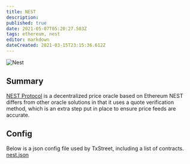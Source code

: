 ```yaml
---
title: NEST
description:
published: true
date: 2021-05-07T05:20:27.503Z
tags: ethereum, nest
editor: markdown
dateCreated: 2021-03-15T23:15:36.612Z
---
```


![Nest](https://txstreet.com/static/img/singles/house_logos/nest.png)

## Summary

<a href="https://nestdapp.io/" target="_blank">NEST Protocol</a> is a decentralized price oracle based on Ethereum NEST differs from other oracle solutions in that it uses a quote verification method, which is an extra step put in place to ensure price feeds are accurate.

## Config

Below is a json config file used by TxStreet, including a list of contracts. [nest.json](/ethereum/houses/nest.json)